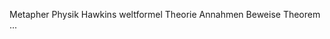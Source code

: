 <span style="color:#000ff;">Metapher Physik Hawkins weltformel Theorie Annahmen Beweise Theorem ...</span>